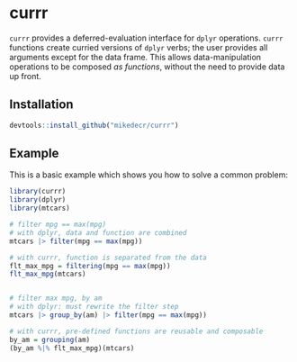 
# currr

<!-- badges: start -->
<!-- badges: end -->

`currr` provides a deferred-evaluation interface for `dplyr` operations. 
`currr` functions create curried versions of `dplyr` verbs; the user provides all arguments except for the data frame.
This allows data-manipulation operations to be composed _as functions_, without the need to provide data up front.


## Installation

``` r
devtools::install_github("mikedecr/currr")
```

## Example

This is a basic example which shows you how to solve a common problem:

```r
library(currr)
library(dplyr)
library(mtcars)

# filter mpg == max(mpg)
# with dplyr, data and function are combined
mtcars |> filter(mpg == max(mpg))

# with currr, function is separated from the data
flt_max_mpg = filtering(mpg == max(mpg))
flt_max_mpg(mtcars)


# filter max mpg, by am
# with dplyr: must rewrite the filter step
mtcars |> group_by(am) |> filter(mpg == max(mpg))

# with currr, pre-defined functions are reusable and composable
by_am = grouping(am)
(by_am %|% flt_max_mpg)(mtcars)
```

